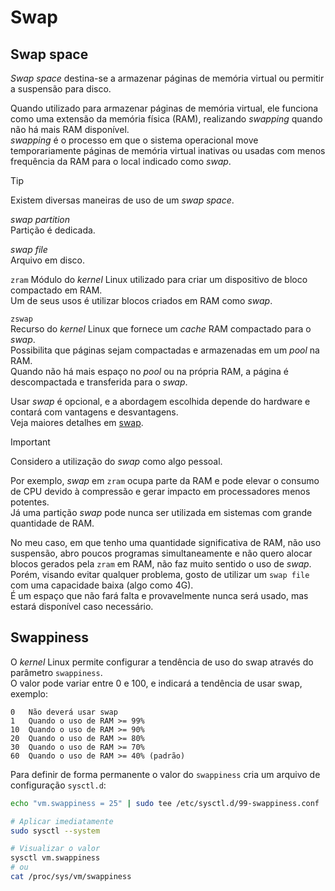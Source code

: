 # Swap
## Swap space
*Swap space* destina-se a armazenar páginas de memória virtual ou permitir a suspensão para disco.  

Quando utilizado para armazenar páginas de memória virtual, ele funciona como uma extensão da memória física (RAM), realizando *swapping* quando não há mais RAM disponível.  
*swapping* é o processo em que o sistema operacional move temporariamente páginas de memória virtual inativas ou usadas com menos frequência da RAM para o local indicado como *swap*.

> [!TIP]
> Existem diversas maneiras de uso de um *swap space*.
>
> *swap partition*  
> Partição é dedicada.
>
> *swap file*  
> Arquivo em disco.
>
> `zram`
> Módulo do *kernel* Linux utilizado para criar um dispositivo de bloco compactado em RAM.  
> Um de seus usos é utilizar blocos criados em RAM como *swap*.
>
> `zswap`  
> Recurso do *kernel* Linux que fornece um *cache* RAM compactado para o *swap*.  
> Possibilita que páginas sejam compactadas e armazenadas em um *pool* na RAM.  
> Quando não há mais espaço no *pool* ou na própria RAM, a página é descompactada e transferida para o *swap*.
>
> Usar *swap* é opcional, e a abordagem escolhida depende do hardware e contará com vantagens e desvantagens.  
> Veja maiores detalhes em [swap](https://wiki.archlinux.org/title/Swap).

> [!IMPORTANT]
> Considero a utilização do *swap* como algo pessoal.  
>
> Por exemplo, *swap* em `zram` ocupa parte da RAM e pode elevar o consumo de CPU devido à compressão e gerar impacto em processadores menos potentes.  
> Já uma partição *swap* pode nunca ser utilizada em sistemas com grande quantidade de RAM.
>
> No meu caso, em que tenho uma quantidade significativa de RAM, não uso suspensão, abro poucos programas simultaneamente e não quero alocar blocos gerados pela `zram` em RAM, não faz muito sentido o uso de *swap*.
> Porém, visando evitar qualquer problema, gosto de utilizar um `swap file` com uma capacidade baixa (algo como 4G).  
> É um espaço que não fará falta e provavelmente nunca será usado, mas estará disponível caso necessário.


## Swappiness
O *kernel* Linux permite configurar a tendência de uso do swap através do parâmetro `swappiness`.  
O valor pode variar entre 0 e 100, e indicará a tendência de usar swap, exemplo:

```plaintext
0   Não deverá usar swap
1   Quando o uso de RAM >= 99%
10  Quando o uso de RAM >= 90%
20  Quando o uso de RAM >= 80%
30  Quando o uso de RAM >= 70%
60  Quando o uso de RAM >= 40% (padrão)
```

Para definir de forma permanente o valor do `swappiness` cria um arquivo de configuração `sysctl.d`:

```bash
echo "vm.swappiness = 25" | sudo tee /etc/sysctl.d/99-swappiness.conf

# Aplicar imediatamente
sudo sysctl --system 

# Visualizar o valor
sysctl vm.swappiness
# ou
cat /proc/sys/vm/swappiness
```
